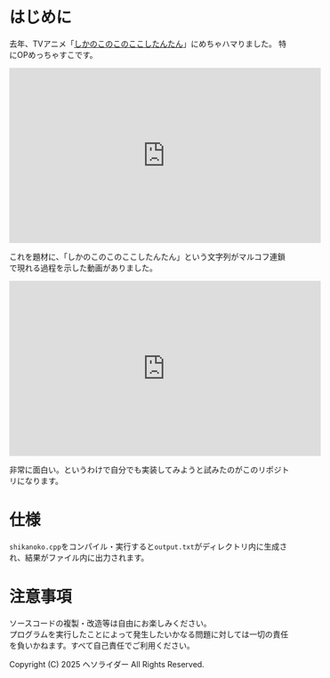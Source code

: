 # はじめに
去年、TVアニメ「[しかのこのこのここしたんたん](https://www.anime-shikanoko.jp/)」にめちゃハマりました。
特にOPめっちゃすこです。
<iframe width="560" height="315" src="https://www.youtube.com/embed/ZZvIVRQ4E7I?si=0AfGrTTBhboIIWYa" title="YouTube video player" frameborder="0" allow="accelerometer; autoplay; clipboard-write; encrypted-media; gyroscope; picture-in-picture; web-share" referrerpolicy="strict-origin-when-cross-origin" allowfullscreen></iframe>

これを題材に、「しかのこのこのここしたんたん」という文字列がマルコフ連鎖で現れる過程を示した動画がありました。
<iframe width="560" height="315" src="https://www.youtube.com/embed/Xkq13ZthmA0?si=BuQi3_-5U9yKlYH6" title="YouTube video player" frameborder="0" allow="accelerometer; autoplay; clipboard-write; encrypted-media; gyroscope; picture-in-picture; web-share" referrerpolicy="strict-origin-when-cross-origin" allowfullscreen></iframe>

非常に面白い。というわけで自分でも実装してみようと試みたのがこのリポジトリになります。

# 仕様
`shikanoko.cpp`をコンパイル・実行すると`output.txt`がディレクトリ内に生成され、結果がファイル内に出力されます。

# 注意事項
ソースコードの複製・改造等は自由にお楽しみください。<br>
プログラムを実行したことによって発生したいかなる問題に対しては一切の責任を負いかねます。すべて自己責任でご利用ください。

Copyright (C) 2025 ヘソライダー All Rights Reserved.